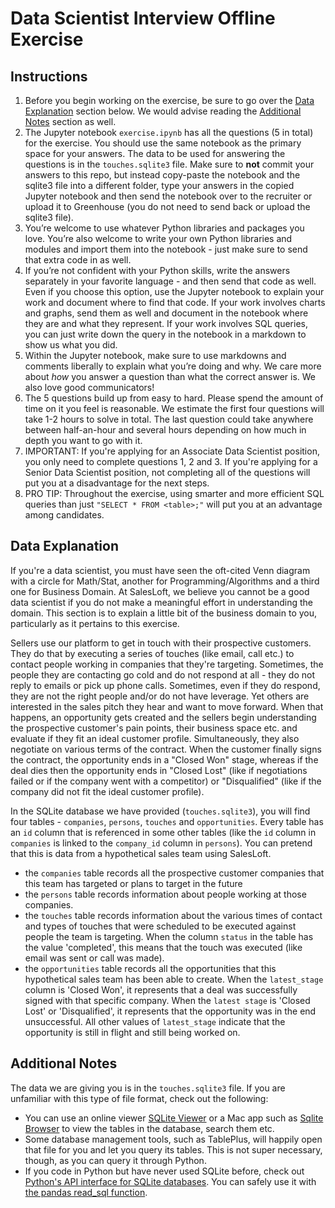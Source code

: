 # Data Scientist Interview Offline Exercise

## Instructions
1. Before you begin working on the exercise, be sure to go over the [Data Explanation](#data-explanation) section below. We would advise reading the [Additional Notes](#additional-notes) section as well.
2. The Jupyter notebook `exercise.ipynb` has all the questions (5 in total) for the exercise. You should use the same notebook as the primary space for your answers. The data to be used for answering the questions is in the `touches.sqlite3` file. Make sure to **not** commit your answers to this repo, but instead copy-paste the notebook and the sqlite3 file into a different folder, type your answers in the copied Jupyter notebook and then send the notebook over to the recruiter or upload it to Greenhouse (you do not need to send back or upload the sqlite3 file).
3. You’re welcome to use whatever Python libraries and packages you love. You’re also welcome to write your own Python libraries and modules and import them into the notebook - just make sure to send that extra code in as well.
4. If you’re not confident with your Python skills, write the answers separately in your favorite language - and then send that code as well. Even if you choose this option, use the Jupyter notebook to explain your work and document where to find that code. If your work involves charts and graphs, send them as well and document in the notebook where they are and what they represent. If your work involves SQL queries, you can just write down the query in the notebook in a markdown to show us what you did.
5. Within the Jupyter notebook, make sure to use markdowns and comments liberally to explain what you’re doing and why. We care more about *how* you answer a question than what the correct answer is. We also love good communicators!
6. The 5 questions build up from easy to hard. Please spend the amount of time on it you feel is reasonable. We estimate the first four questions will take 1-2 hours to solve in total. The last question could take anywhere between half-an-hour and several hours depending on how much in depth you want to go with it.
7. IMPORTANT: If you're applying for an Associate Data Scientist position, you only need to complete questions 1, 2 and 3. If you're applying for a Senior Data Scientist position, not completing all of the questions will put you at a disadvantage for the next steps.
8. PRO TIP: Throughout the exercise, using smarter and more efficient SQL queries than just `"SELECT * FROM <table>;"` will put you at an advantage among candidates.

## Data Explanation
If you're a data scientist, you must have seen the oft-cited Venn diagram with a circle for Math/Stat, another for Programming/Algorithms and a third one for Business Domain. At SalesLoft, we believe you cannot be a good data scientist if you do not make a meaningful effort in understanding the domain. This section is to explain a little bit of the business domain to you, particularly as it pertains to this exercise.

Sellers use our platform to get in touch with their prospective customers. They do that by executing a series of touches (like email, call etc.) to contact people working in companies that they're targeting. Sometimes, the people they are contacting go cold and do not respond at all - they do not reply to emails or pick up phone calls. Sometimes, even if they do respond, they are not the right people and/or do not have leverage. Yet others are interested in the sales pitch they hear and want to move forward. When that happens, an opportunity gets created and the sellers begin understanding the prospective customer's pain points, their business space etc. and evaluate if they fit an ideal customer profile. Simultaneously, they also negotiate on various terms of the contract. When the customer finally signs the contract, the opportunity ends in a "Closed Won" stage, whereas if the deal dies then the opportunity ends in "Closed Lost" (like if negotiations failed or if the company went with a competitor) or "Disqualified" (like if the company did not fit the ideal customer profile).

In the SQLite database we have provided (`touches.sqlite3`), you will find four tables - `companies`, `persons`, `touches` and `opportunities`. Every table has an `id` column that is referenced in some other tables (like the `id` column in `companies` is linked to the `company_id` column in `persons`). You can pretend that this is data from a hypothetical sales team using SalesLoft.
- the `companies` table records all the prospective customer companies that this team has targeted or plans to target in the future
- the `persons` table records information about people working at those companies.
- the `touches` table records information about the various times of contact and types of touches that were scheduled to be executed against people the team is targeting. When the column `status` in the table has the value 'completed', this means that the touch was executed (like email was sent or call was made).
- the `opportunities` table records all the opportunities that this hypothetical sales team has been able to create. When the `latest_stage` column is 'Closed Won', it represents that a deal was successfully signed with that specific company. When the `latest stage` is 'Closed Lost' or 'Disqualified', it represents that the opportunity was in the end unsuccessful. All other values of `latest_stage` indicate that the opportunity is still in flight and still being worked on.

## Additional Notes
The data we are giving you is in the `touches.sqlite3` file. If you are unfamiliar with this type of file format, check out the following:
- You can use an online viewer [SQLite Viewer](https://inloop.github.io/sqlite-viewer/) or a Mac app such as [Sqlite Browser](https://sqlitebrowser.org/) to view the tables in the database, search them etc.
- Some database management tools, such as TablePlus, will happily open that file for you and let you query its tables. This is not super necessary, though, as you can query it through Python.
- If you code in Python but have never used SQLite before, check out [Python's API interface for SQLite databases](https://docs.python.org/3.8/library/sqlite3.html). You can safely use it with [the pandas read_sql function](https://pandas.pydata.org/pandas-docs/stable/reference/api/pandas.read_sql.html).